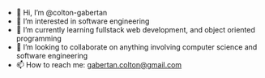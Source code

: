 - 👋 Hi, I’m @colton-gabertan
- 👀 I’m interested in software engineering
- 🌱 I’m currently learning fullstack web development, and object oriented programming
- 💞️ I’m looking to collaborate on anything involving computer science and software engineering
- 📫 How to reach me: gabertan.colton@gmail.com

<!---
colton-gabertan/colton-gabertan is a ✨ special ✨ repository because its `README.md` (this file) appears on your GitHub profile.
You can click the Preview link to take a look at your changes.
--->
